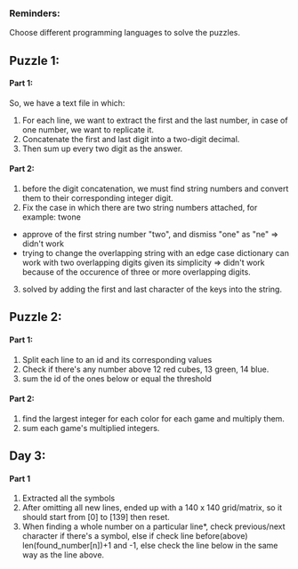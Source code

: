 ### Reminders:
Choose different programming languages to solve the puzzles.

## Puzzle 1:
#### Part 1:
So, we have a text file in which:
1. For each line, we want to extract the first and the last number, in case of one number, we want to replicate it.
2. Concatenate the first and last digit into a two-digit decimal.
3. Then sum up every two digit as the answer.

#### Part 2:
1. before the digit concatenation, we must find string numbers and convert them to their corresponding integer digit.
2. Fix the case in which there are two string numbers attached, for example: twone
- approve of the first string number "two", and dismiss "one" as "ne" => didn't work
- trying to change the overlapping string with an edge case dictionary can work with two overlapping digits given its simplicity => didn't work because of the occurence of three or more overlapping digits.
3. solved by adding the first and last character of the keys into the string.

## Puzzle 2:
#### Part 1:
1. Split each line to an id and its corresponding values
2. Check if there's any number above 12 red cubes, 13 green, 14 blue.
3. sum the id of the ones below or equal the threshold

#### Part 2:
1. find the largest integer for each color for each game and multiply them.
2. sum each game's multiplied integers.

## Day 3:
#### Part 1
1. Extracted all the symbols
2. After omitting all new lines, ended up with a 140 x 140 grid/matrix, so it should start from [0] to [139] then reset.
3. When finding a whole number on a particular line*, check previous/next character if there's a symbol, else if check line before(above) len(found_number[n])+1 and -1, else check the line below in the same way as the line above.


